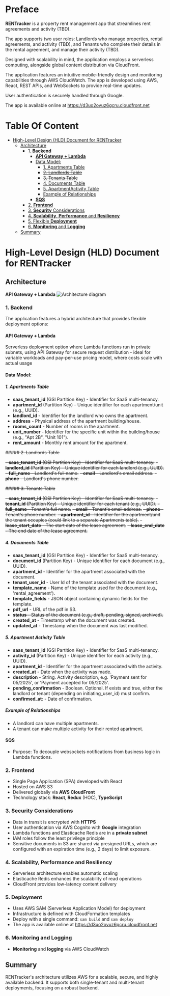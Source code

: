 # Preface

**RENTracker** is a property rent management app that streamlines rent agreements and activity (TBD).

The app supports two user roles: Landlords who manage properties, rental agreements, and activity (TBD), and Tenants who complete their details in the rental agreement, and manage their activity (TBD).

Designed with scalability in mind, the application employs a serverless computing, alongside global content distribution via CloudFront.

The application features an intuitive mobile-friendly design and monitoring capabilities through AWS CloudWatch. The app is developed using AWS, React, REST APIs, and WebSockets to provide real-time updates.

User authentication is securely handled through Google.

The app is available online at https://d3uo2ovuz6gcru.cloudfront.net

# Table Of Content

<!-- toc -->

- [High-Level Design (HLD) Document for RENTracker](#high-level-design-hld-document-for-rentracker)
  - [Architecture](#architecture)
    - [1. **Backend**](#1-backend)
      - [**API Gateway + Lambda**](#api-gateway--lambda)
      - [Data Model:](#data-model)
        - [1. Apartments Table](#1-apartments-table)
        - ~~[2. Landlords Table](#2-landlords-table)~~
        - ~~[3. Tenants Table](#3-tenants-table)~~
        - [4. Documents Table](#4-documents-table)
        - [5. ApartmentActivity Table](#5-apartmentActivity-table)
        - [Example of Relationships](#example-of-relationships)
      - [**SQS**](#sqs)
    - [2. **Frontend**](#2-frontend)
    - [3. **Security** Considerations](#3-security-considerations)
    - [4. **Scalability**, **Performance** and **Resiliency**](#4-scalability-performance-and-resiliency)
    - [5. Flexible **Deployment**](#5-flexible-deployment)
    - [6. **Monitoring** and **Logging**](#6-monitoring-and-logging)
  - [Summary](#summary)

<!-- tocstop -->

# High-Level Design (HLD) Document for RENTracker

## Architecture

**API Gateway + Lambda**
![Architecture diagram](https://lucid.app/publicSegments/view/11403d3e-caa3-4885-be91-b94764ebab83/image.jpeg)

### 1. **Backend**

The application features a hybrid architecture that provides flexible deployment options:

#### **API Gateway + Lambda**

Serverless deployment option where Lambda functions run in private subnets, using API Gateway for secure request distribution - ideal for variable workloads and pay-per-use pricing model, where costs scale with actual usage

#### Data Model:

##### 1. Apartments Table

- **saas_tenant_id** (GSI Partition Key) - Identifier for SaaS multi-tenancy.
- **apartment_id** (Partition Key) - Unique identifier for each apartment/unit (e.g., UUID).
- **landlord_id** - Identifier for the landlord who owns the apartment.
- **address** - Physical address of the apartment building/house.
- **rooms_count** - Number of rooms in the apartment.
- **unit_number** - Identifier for the specific unit within the building/house (e.g., "Apt 2B", "Unit 101").
- **rent_amount** - Monthly rent amount for the apartment.

~~##### 2. Landlords Table~~

~~- **saas_tenant_id** (GSI Partition Key) - Identifier for SaaS multi-tenancy.~~
~~- **landlord_id** (Partition Key) - Unique identifier for each landlord (e.g., UUID).~~
~~- **full_name** - Landlord's full name.~~
~~- **email** - Landlord's email address.~~
~~- **phone** - Landlord's phone number.~~

~~##### 3. Tenants Table~~

~~- **saas_tenant_id** (GSI Partition Key) - Identifier for SaaS multi-tenancy.~~
~~- **tenant_id** (Partition Key) - Unique identifier for each tenant (e.g., UUID).~~
~~- **full_name** - Tenant's full name.~~
~~- **email** - Tenant's email address.~~
~~- **phone** - Tenant's phone number.~~
~~- **apartment_id** - Identifier for the apartment/unit the tenant occupies (could link to a separate Apartments table).~~
~~- **lease_start_date** - The start date of the lease agreement.~~
~~- **lease_end_date** - The end date of the lease agreement.~~

##### 4. Documents Table

- **saas_tenant_id** (GSI Partition Key) - Identifier for SaaS multi-tenancy.
- **document_id** (Partition Key) - Unique identifier for each document (e.g., UUID).
- **apartment_id** - Identifier for the apartment associated with the document.
- **tenant_user_id** - User Id of the tenant associated with the document.
- **template_name** - Name of the template used for the document (e.g., 'rental_agreement').
- **template_fields** - JSON object containing dynamic fields for the template.
- **pdf_url** - URL of the pdf in S3.
- ~~**status** - Status of the document (e.g., draft, pending, signed, archived).~~
- **created_at** - Timestamp when the document was created.
- **updated_at** - Timestamp when the document was last modified.

##### 5. Apartment Activity Table

- **saas_tenant_id** (GSI Partition Key) - Identifier for SaaS multi-tenancy.
- **activity_id** (Partition Key) - Unique identifier for each activity (e.g., UUID).
- **apartment_id** - Identifier for the apartment associated with the activity.
- **created_at** - Date when the activity was made.
- **description** - String. Activity description, e.g. 'Payment sent for 05/2025', or 'Payment accepted for 05/2025'.
- **pending_confirmation** - Boolean. Optional. If exists and true, either the landlord or tenant (depending on initiating_user_id) must confirm.
- **confirmed_at**: - Date of confirmation.

##### Example of Relationships

- A landlord can have multiple apartments.
- A tenant can make multiple activity for their rented apartment.

#### **SQS**

- Purpose: To decouple websockets notifications from business logic in Lambda functions.

### 2. **Frontend**

- Single Page Application (SPA) developed with React
- Hosted on AWS S3
- Delivered globally via **AWS CloudFront**
- Technology stack: **React**, **Redux** (HOC), **TypeScript**

### 3. **Security** Considerations

- Data in transit is encrypted with **HTTPS**
- User authentication via AWS Cognito with **Google** integration
- Lambda functions and Elasticache Redis are in a **private subnet**
- IAM roles follow the least privilege principle
- Sensitive documents in S3 are shared via presigned URLs, which are configured with an expiration time (e.g., 2 days) to limit exposure.

### 4. **Scalability**, **Performance** and **Resiliency**

- Serverless architecture enables automatic scaling
- Elasticache Redis enhances the scalability of read operations
- CloudFront provides low-latency content delivery

### 5. **Deployment**

- Uses AWS SAM (Serverless Application Model) for deployment
- Infrastructure is defined with CloudFormation templates
- Deploy with a single command: `sam build` and `sam deploy`
- The app is available online at https://d3uo2ovuz6gcru.cloudfront.net

### 6. **Monitoring** and **Logging**

- **Monitoring** and **logging** via AWS CloudWatch

## Summary

RENTracker's architecture utilizes AWS for a scalable, secure, and highly available backend. It supports both single-tenant and multi-tenant deployments, focusing on a robust backend.
